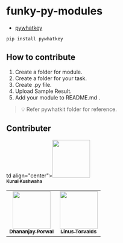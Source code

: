 # funky-py-modules

- [pywhatkey](https://pypi.org/project/pywhatkit/)

```pip
pip install pywhatkey
```

## How to contribute

1. Create a folder for module.
2. Create a folder for your task.
3. Create .py file.
4. Upload Sample Result.
5. Add your module to README.md .

> 💡 Refer pywhatkit folder for reference.

## Contributer

<table>
  
  <td align="center"><a href="https://github.com/DhananjayPorwal"><img src="https://avatars.githubusercontent.com/u/51775507?v=4?s=100" width="100px;" alt=""/><br /><sub><b>Dhananjay Porwal</b></sub></a><br /></td>
  
  <td align="center"><a href="https://github.com/torvalds"><img src="https://avatars.githubusercontent.com/u/1024025?v=4" width="100px;" alt=""/><br /><sub><b>Linus Torvalds</b></sub></a><br /></td>
  
  td align="center"><a href="https://github.com/kunal-kushwaha"><img src="https://avatars.githubusercontent.com/u/42698533?v=4" width="100px;" alt=""/><br /><sub><b>Kunal Kushwaha</b></sub></a><br /></td>
  
  
  </tr>
  
  </tr>
  
  </table>
